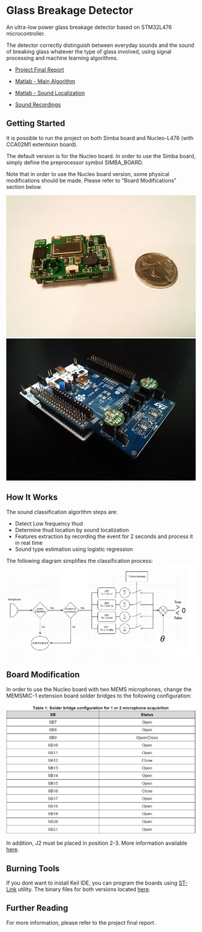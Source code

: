 # Glass Breakage Detector

An ultra-low power glass breakage detector based on STM32L476 microcontroller.

The detector correctly distinguish between everyday sounds and the sound of breaking glass whatever the type of glass involved, using signal processing and machine learning algorithms.

* [Project Final Report](https://github.com/AssafAssaf/GlassBreakageDetector/blob/master/Final%20Report.pdf)

* [Matlab - Main Algorithm](https://github.com/AssafAssaf/GlassBreakageDetector/tree/master/Matlab/Main%20Algorithm)

* [Matlab - Sound Localization](https://github.com/AssafAssaf/GlassBreakageDetector/tree/master/Matlab/Sound%20Localization)

* [Sound Recordings](https://github.com/AssafAssaf/GlassBreakageDetector/tree/master/Matlab/Main%20Algorithm/Samples)



## Getting Started

It is possible to run the project on both Simba board and Nucleo-L476 (with CCA02M1 extentsion board).

The default version is for the Nucleo board. In order to use the Simba board, simply define the preprocessor symbol SIMBA_BOARD.

Note that in order to use the Nucleo board version, some physical modifications should be made. Please refer to "Board Modifications" section below.

![Alt text-1](/SimbaBoard.jpg?raw=true "Title") ![Alt text-2](/NucleoBoard.jpg?raw=true "Title")


## How It Works

The sound classification algorithm steps are:
* Detect Low frequency thud
* Determine thud location by sound localization
* Features extraction by recording the event for 2 seconds and process it in real time
* Sound type estimation using logistic regression

The following diagram simplifies the classification process:
![Alt text](/Alg_Simplified.jpg?raw=true "Title")


## Board Modification

In order to use the Nucleo board with two MEMS microphones, change the MEMSMIC-1 extension board solder bridges to the following configuration:

![Alt text](/SB_Configuration.jpg?raw=true "Title")

In addition, J2 must be placed in position 2-3.
More information available [here](http://www.st.com/en/embedded-software/x-cube-memsmic1.html).


## Burning Tools

If you dont want to install Keil IDE, you can program the boards using [ST-Link](http://www.st.com/en/embedded-software/stsw-link004.html) utility. 
The binary files for both versions located [here](https://github.com/AssafAssaf/GlassBreakageDetector/tree/master/Binaries).


## Further Reading

For more information, please refer to the project final report.



